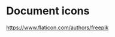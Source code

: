 # Document icons

<a href="https://www.flaticon.com/ru/authors/freepik" title="image stock">https://www.flaticon.com/authors/freepik</a>
